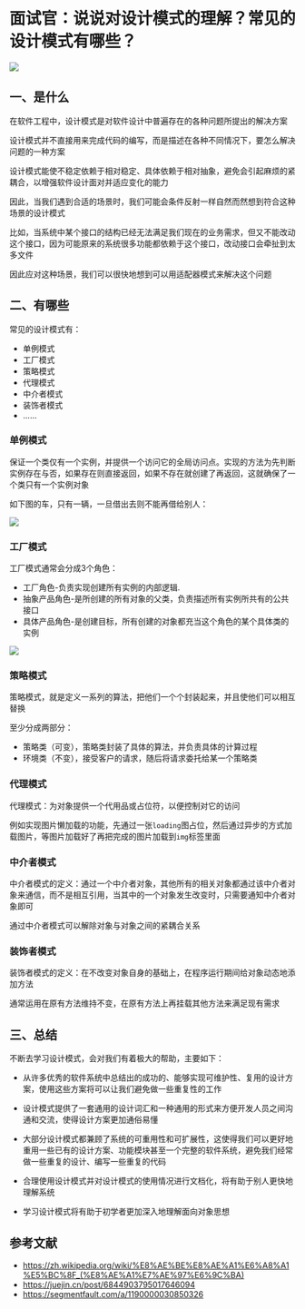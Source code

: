 # 面试官：说说对设计模式的理解？常见的设计模式有哪些？

![](https://static.vue-js.com/065bc170-37ce-11ec-a752-75723a64e8f5.png)



## 一、是什么

在软件工程中，设计模式是对软件设计中普遍存在的各种问题所提出的解决方案

设计模式并不直接用来完成代码的编写，而是描述在各种不同情况下，要怎么解决问题的一种方案

设计模式能使不稳定依赖于相对稳定、具体依赖于相对抽象，避免会引起麻烦的紧耦合，以增强软件设计面对并适应变化的能力

因此，当我们遇到合适的场景时，我们可能会条件反射一样自然而然想到符合这种场景的设计模式

比如，当系统中某个接口的结构已经无法满足我们现在的业务需求，但又不能改动这个接口，因为可能原来的系统很多功能都依赖于这个接口，改动接口会牵扯到太多文件

因此应对这种场景，我们可以很快地想到可以用适配器模式来解决这个问题



## 二、有哪些

常见的设计模式有：

- 单例模式
- 工厂模式
- 策略模式
- 代理模式
- 中介者模式
- 装饰者模式
- ......







### 单例模式

保证一个类仅有一个实例，并提供一个访问它的全局访问点。实现的方法为先判断实例存在与否，如果存在则直接返回，如果不存在就创建了再返回，这就确保了一个类只有一个实例对象

如下图的车，只有一辆，一旦借出去则不能再借给别人：

 ![](https://static.vue-js.com/ea527aa0-37cd-11ec-8e64-91fdec0f05a1.png)





### 工厂模式

工厂模式通常会分成3个角色：

- 工厂角色-负责实现创建所有实例的内部逻辑.
- 抽象产品角色-是所创建的所有对象的父类，负责描述所有实例所共有的公共接口
- 具体产品角色-是创建目标，所有创建的对象都充当这个角色的某个具体类的实例

 ![](https://static.vue-js.com/fadd1920-37cd-11ec-8e64-91fdec0f05a1.png)



### 策略模式

策略模式，就是定义一系列的算法，把他们一个个封装起来，并且使他们可以相互替换

至少分成两部分：

- 策略类（可变），策略类封装了具体的算法，并负责具体的计算过程
- 环境类（不变），接受客户的请求，随后将请求委托给某一个策略类







### 代理模式

代理模式：为对象提供一个代用品或占位符，以便控制对它的访问

例如实现图片懒加载的功能，先通过一张`loading`图占位，然后通过异步的方式加载图片，等图片加载好了再把完成的图片加载到`img`标签里面



### 中介者模式

中介者模式的定义：通过一个中介者对象，其他所有的相关对象都通过该中介者对象来通信，而不是相互引用，当其中的一个对象发生改变时，只需要通知中介者对象即可

通过中介者模式可以解除对象与对象之间的紧耦合关系



### 装饰者模式

装饰者模式的定义：在不改变对象自身的基础上，在程序运行期间给对象动态地添加方法

通常运用在原有方法维持不变，在原有方法上再挂载其他方法来满足现有需求



## 三、总结

不断去学习设计模式，会对我们有着极大的帮助，主要如下：

- 从许多优秀的软件系统中总结出的成功的、能够实现可维护性、复用的设计方案，使用这些方案将可以让我们避免做一些重复性的工作
- 设计模式提供了一套通用的设计词汇和一种通用的形式来方便开发人员之间沟通和交流，使得设计方案更加通俗易懂

- 大部分设计模式都兼顾了系统的可重用性和可扩展性，这使得我们可以更好地重用一些已有的设计方案、功能模块甚至一个完整的软件系统，避免我们经常做一些重复的设计、编写一些重复的代码

- 合理使用设计模式并对设计模式的使用情况进行文档化，将有助于别人更快地理解系统

- 学习设计模式将有助于初学者更加深入地理解面向对象思想


## 参考文献

- https://zh.wikipedia.org/wiki/%E8%AE%BE%E8%AE%A1%E6%A8%A1%E5%BC%8F_(%E8%AE%A1%E7%AE%97%E6%9C%BA)
- https://juejin.cn/post/6844903795017646094
- https://segmentfault.com/a/1190000030850326